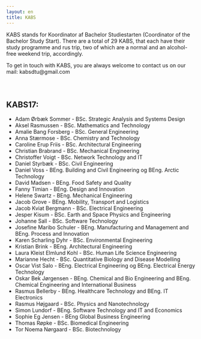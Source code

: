 ```yaml
---
layout: en
title: KABS
---
```


<p>KABS stands for Koordinator af Bachelor Studiestarten (Coordinator of the Bachelor Study Start). There are a total of 29 KABS, that each have their study programme and rus trip, two of which are a normal and an alcohol-free weekend trip, accordingly.</p>
<p>To get in touch with KABS, you are always welcome to contact us on our mail: kabsdtu@gmail.com</p>

<h2>KABS17:</h2>
<ul>
  <li>Adam Ørbæk Sommer - BSc. Strategic Analysis and Systems Design</li>
  <li>Aksel Rasmussen - BSc. Mathematics and Technology</li>
  <li>Amalie Bang Forsberg - BSc. General Engineering</li>
  <li>Anna Stærmose - BSc. Chemistry and Technology</li>
  <li>Caroline Erup Friis - BSc. Architectural Engineering</li>
  <li>Christian Brabrand - BSc. Mechanical Engineering</li>
  <li>Christoffer Voigt - BSc. Network Technology and IT</li>
  <li>Daniel Styrbæk - BSc. Civil Engineering</li>
  <li>Daniel Voss - BEng. Building and Civil Engineering og BEng. Arctic Technology</li>
  <li>David Madsen - BEng. Food Safety and Quality</li>
  <li>Fanny Timian - BEng. Design and Innovation</li>
  <li>Helene Swartz - BEng. Mechanical Engineering</li>
  <li>Jacob Grove - BEng. Mobility, Transport and Logistics </li>
  <li>Jacob Kviat Bergmann - BSc. Electrical Engineering</li>
  <li>Jesper Kisum - BSc. Earth and Space Physics and Engineering</li>
  <li>Johanne Sall - BSc. Software Technology</li>
  <li>Josefine Maribo Schuler - BEng. Manufacturing and Management and BEng. Process and Innovation</li>
  <li>Karen Scharling Dyhr - BSc. Environmental Engineering</li>
  <li>Kristian Brink - BEng. Architectural Engineering</li>
  <li>Laura Kleist Elmlund Kohl - BSc. Human Life Science Engineering</li>
  <li>Marianne Hecht - BSc. Quantitative Biology and Disease Modelling</li>
  <li>Oscar Vist Salo - BEng. Electrical Engineering og BEng. Electrical Energy Technology</li>
  <li>Oskar Bek Jørgensen - BEng. Chemical and Bio Engineering and BEng. Chemical Engineering and International Business</li>
  <li>Rasmus Bellerby - BEng. Healthcare Technology and BEng. IT Electronics</li>
  <li>Rasmus Højgaard - BSc. Physics and Nanotechnology</li>
  <li>Simon Lundorf - BEng. Software Technology and IT and Economics</li>
  <li>Sophie Eg Jensen - BEng Global Business Engineering</li>
  <li>Thomas Røpke - BSc. Biomedical Engineering</li>
  <li>Tor Noema Nørgaard - BSc. Biotechnology</li>
</ul>
